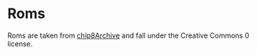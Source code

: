 Roms
====

Roms are taken from [chip8Archive](https://github.com/JohnEarnest/chip8Archive)
and fall under the Creative Commons 0 license.
